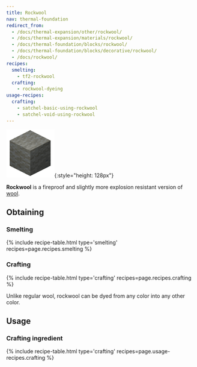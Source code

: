 ```yaml
---
title: Rockwool
nav: thermal-foundation
redirect_from:
  - /docs/thermal-expansion/other/rockwool/
  - /docs/thermal-expansion/materials/rockwool/
  - /docs/thermal-foundation/blocks/rockwool/
  - /docs/thermal-foundation/blocks/decorative/rockwool/
  - /docs/rockwool/
recipes:
  smelting:
    - tf2-rockwool
  crafting:
    - rockwool-dyeing
usage-recipes:
  crafting:
    - satchel-basic-using-rockwool
    - satchel-void-using-rockwool
---
```


![Rockwool](/assets/images/thermal-foundation/rockwool.gif){:style="height: 128px"}


**Rockwool** is a fireproof and slightly more explosion resistant version of
[wool](https://minecraft.gamepedia.com/Wool).


Obtaining
---------

### Smelting
{% include recipe-table.html type='smelting' recipes=page.recipes.smelting %}

### Crafting
{% include recipe-table.html type='crafting' recipes=page.recipes.crafting %}

Unlike regular wool, rockwool can be dyed from any color into any other color.


Usage
-----

### Crafting ingredient
{% include recipe-table.html type='crafting' recipes=page.usage-recipes.crafting %}
